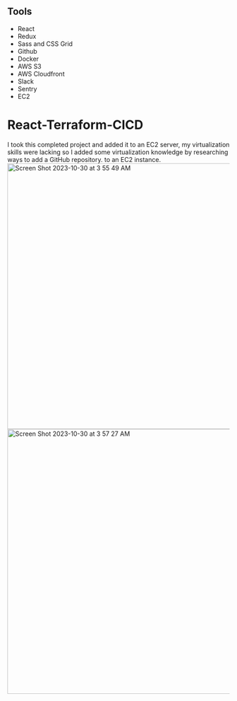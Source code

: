 

## Tools

* React
* Redux
* Sass and CSS Grid
* Github
* Docker
* AWS S3
* AWS Cloudfront
* Slack
* Sentry
* EC2

# React-Terraform-CICD

I took this completed project and added it to an EC2 server, my virtualization skills were lacking so I added some virtualization knowledge by researching ways to add a GitHub repository. to an EC2 instance.
<img width="601" alt="Screen Shot 2023-10-30 at 3 55 49 AM" src="https://github.com/doujones83/React-Terraform-CICD/assets/59512235/e63001a1-6833-4aba-af81-54d18b7ff863">
<img width="599" alt="Screen Shot 2023-10-30 at 3 57 27 AM" src="https://github.com/doujones83/React-Terraform-CICD/assets/59512235/ca949f57-5c9c-4a67-81cd-4049af6ae795">

